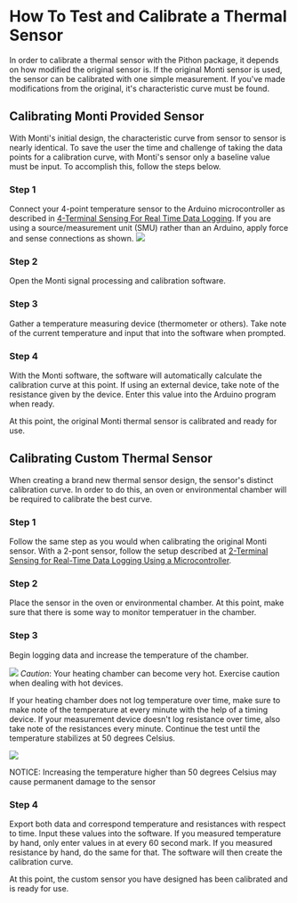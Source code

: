 # How To Test and Calibrate a Thermal Sensor
In order to calibrate a thermal sensor with the Pithon package, it depends on how modified the original sensor is. If the original Monti sensor is used, the sensor can be calibrated with one simple measurement. If you've made modifications from the original, it's characteristic curve must be found.

## Calibrating Monti Provided Sensor
With Monti's initial design, the characteristic curve from sensor to sensor is nearly identical. To save the user the time and challenge of taking the data points for a calibration curve, with Monti's sensor only a baseline value must be input. To accomplish this, follow the steps below.

### Step 1
Connect your 4-point temperature sensor to the Arduino microcontroller as described in [4-Terminal Sensing For Real Time Data Logging](https://github.com/keeganmjgreen/3D-Printed-Sensors-Manual-Demo/blob/main/4-Terminal-Sensing-for-Real-Time-Data-Logging-Using-a-Microcontroller.md). If you are using a source/measurement unit (SMU) rather than an Arduino, apply force and sense connections as shown.
![](https://raw.githubusercontent.com/keeganmjgreen/3D-Printed-Sensors-Manual-Demo/main/img/Cura%20for%20Capacitors/4-point%20pinout.JPG)

### Step 2
Open the Monti signal processing and calibration software.

### Step 3
Gather a temperature measuring device (thermometer or others). Take note of the current temperature and input that into the software when prompted.

### Step 4
With the Monti software, the software will automatically calculate the calibration curve at this point. If using an external device, take note of the resistance given by the device. Enter this value into the Arduino program when ready.

At this point, the original Monti thermal sensor is calibrated and ready for use.

## Calibrating Custom Thermal Sensor
When creating a brand new thermal sensor design, the sensor's distinct calibration curve. In order to do this, an oven or environmental chamber will be required to calibrate the best curve.

### Step 1
Follow the same step as you would when calibrating the original Monti sensor. With a 2-pont sensor, follow the setup described at [2-Terminal Sensing for Real-Time Data Logging Using a Microcontroller](https://github.com/keeganmjgreen/3D-Printed-Sensors-Manual-Demo/blob/main/2-Terminal-Sensing-for-Real-Time-Data-Logging-Using-a-Microcontroller.md).

### Step 2
Place the sensor in the oven or environmental chamber. At this point, make sure that there is some way to monitor temperatuer in the chamber.

### Step 3
Begin logging data and increase the temperature of the chamber.

![](https://raw.githubusercontent.com/keeganmjgreen/3D-Printed-Sensors-Manual-Demo/c19642ca181b20fe722775690fba786da6298c33/img/Safety/ANSI_Caution_Header_-_1998.svg)
*Caution*: Your heating chamber can become very hot. Exercise caution when dealing with hot devices.

If your heating chamber does not log temperature over time, make sure to make note of the temperature at every minute with the help of a timing device. If your measurement device doesn't log resistance over time, also take note of the resistances every minute. Continue the test until the temperature stabilizes at 50 degrees Celsius. 

![](https://raw.githubusercontent.com/keeganmjgreen/3D-Printed-Sensors-Manual-Demo/c19642ca181b20fe722775690fba786da6298c33/img/Safety/ANSI_Notice_Header_-_1998.svg)

NOTICE: Increasing the temperature higher than 50 degrees Celsius may cause permanent damage to the sensor

### Step 4
Export both data and correspond temperature and resistances with respect to time. Input these values into the software. If you measured temperature by hand, only enter values in at every 60 second mark. If you measured resistance by hand, do the same for that. The software will then create the calibration curve.

At this point, the custom sensor you have designed has been calibrated and is ready for use.
